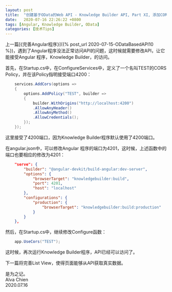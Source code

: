 ```yaml
---
layout: post
title:  "创建基于OData的Web API - Knowledge Builder API, Part XI, 添加CORS"
date:   2020-07-16 22:26:22 +0800
tags: [Angular, Knowledge Builder, OData]
categories: [技术Tips]
---
```


上一篇[《完善Angular程序》]({% post_url 2020-07-15-ODataBasedAPI10 %})，遇到了Angular程序没法正常访问API的问题，这时候就需要修改API，让它能接受Angular 程序，Knowledge Builder，的访问。


首先，在Startup.cs中，在ConfigureServices中，定义了一个名叫TEST的CORS Policy，并在该Policy指明接受端口4200：   

```C#
    services.AddCors(options =>
    {
        options.AddPolicy("TEST", builder =>
        {
            builder.WithOrigins("http://localhost:4200")
            .AllowAnyHeader()
            .AllowAnyMethod()
            .AllowCredentials();
        });
    });
```

这里接受了4200端口，因为Knowledge Builder程序默认使用了4200端口。


在angular.json中，可以修改Angular 程序的端口为4201，这时候，上述函数中的端口也要相应的修改为4201：    

```json
    "serve": {
        "builder": "@angular-devkit/build-angular:dev-server",
        "options": {
            "browserTarget": "knowledgebuilder:build",
            "port": 4201,
            "host": "localhost"
        },
        "configurations": {
            "production": {
                "browserTarget": "knowledgebuilder:build:production"
            }
        }
    },
```

然后，在Startup.cs中，继续修改Configure函数：    

```C#
    app.UseCors("TEST");
```

这时候，再次运行Knowledge Builder程序，API已经可以访问了。


下一篇将完善List View，使得页面能够从API获取真实数据。


是为之记。   
Alva Chien    
2020.07.16
